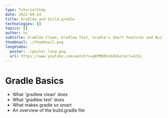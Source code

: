 ```yaml
---
type: TutorialStep
date: 2022-09-24
title: Gradlew and build.gradle
technologies: []
topics: []
author: hs
subtitle: Gradlew Clean, Gradlew Test, Gradle's Smart Features and Build.Gradle explained
thumbnail: ./thumbnail.png
longVideo:
  poster: ./poster_long.png
  url: https://www.youtube.com/watch?v=gKPMKRnnbXU&start=421s
---
```


# Gradle Basics

* What 'gradlew clean' does
* What 'gradlew test' does
* What makes gradle so smart
* An overview of the build.gradle file